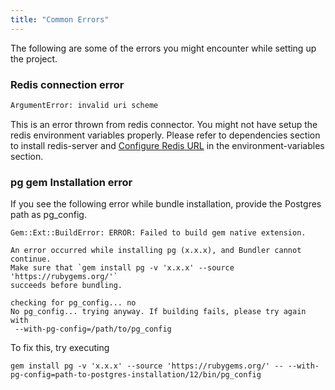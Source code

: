 ```yaml
---
title: "Common Errors"
---
```


The following are some of the errors you might encounter while setting up the project.


### Redis connection error

```bash
ArgumentError: invalid uri scheme
```

This is an error thrown from redis connector. You might not have setup the redis environment variables properly. Please refer to dependencies section to install redis-server and [Configure Redis URL](https://www.chatwoot.com/docs/environment-variables) in the environment-variables section.


### pg gem Installation error

If you see the following error while bundle installation, provide the Postgres path as pg_config.

```
Gem::Ext::BuildError: ERROR: Failed to build gem native extension.

An error occurred while installing pg (x.x.x), and Bundler cannot
continue.
Make sure that `gem install pg -v 'x.x.x' --source 'https://rubygems.org/'`
succeeds before bundling.

checking for pg_config... no
No pg_config... trying anyway. If building fails, please try again with
 --with-pg-config=/path/to/pg_config
```

To fix this, try executing

```
gem install pg -v 'x.x.x' --source 'https://rubygems.org/' -- --with-pg-config=path-to-postgres-installation/12/bin/pg_config
```
